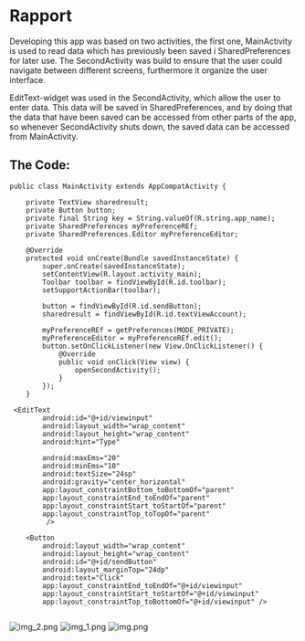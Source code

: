 
# Rapport

Developing this app was based on two activities, the first one, MainActivity is used to read 
data which has previously been saved i SharedPreferences for later use. The SecondActivity was
build to ensure that the user could navigate between different screens, furthermore it organize 
the user interface.

EditText-widget was used in the SecondActivity, which allow the user
to enter data. This data will be saved in SharedPreferences, and by doing that the data
that have been saved can be accessed from other parts of the app, so whenever SecondActivity
shuts down, the saved data can be accessed from MainActivity.


## The Code:


```
public class MainActivity extends AppCompatActivity {

    private TextView sharedresult;
    private Button button;
    private final String key = String.valueOf(R.string.app_name);
    private SharedPreferences myPreferenceREf;
    private SharedPreferences.Editor myPreferenceEditor;

    @Override
    protected void onCreate(Bundle savedInstanceState) {
        super.onCreate(savedInstanceState);
        setContentView(R.layout.activity_main);
        Toolbar toolbar = findViewById(R.id.toolbar);
        setSupportActionBar(toolbar);

        button = findViewById(R.id.sendButton);
        sharedresult = findViewById(R.id.textViewAccount);

        myPreferenceREf = getPreferences(MODE_PRIVATE);
        myPreferenceEditor = myPreferenceREf.edit();
        button.setOnClickListener(new View.OnClickListener() {
            @Override
            public void onClick(View view) {
                openSecondActivity();
            }
        });
    }

```
```
 <EditText
        android:id="@+id/viewinput"
        android:layout_width="wrap_content"
        android:layout_height="wrap_content"
        android:hint="Type"

        android:maxEms="20"
        android:minEms="10"
        android:textSize="24sp"
        android:gravity="center_horizontal"
        app:layout_constraintBottom_toBottomOf="parent"
        app:layout_constraintEnd_toEndOf="parent"
        app:layout_constraintStart_toStartOf="parent"
        app:layout_constraintTop_toTopOf="parent"
         />

    <Button
        android:layout_width="wrap_content"
        android:layout_height="wrap_content"
        android:id="@+id/sendButton"
        android:layout_marginTop="24dp"
        android:text="Click"
        app:layout_constraintEnd_toEndOf="@+id/viewinput"
        app:layout_constraintStart_toStartOf="@+id/viewinput"
        app:layout_constraintTop_toBottomOf="@+id/viewinput" />


```
![img_2.png](img_2.png)
![img_1.png](img_1.png)
![img.png](img.png)

